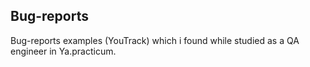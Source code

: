 ## Bug-reports
Bug-reports examples (YouTrack) which i found while studied as a QA engineer in Ya.practicum.
